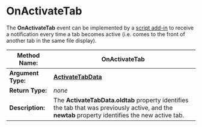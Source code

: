 # OnActivateTab

The **OnActivateTab** event can be implemented by a [script add-in](/Manual/scripting/script_add-ins/README.md) to receive a notification every time a tab becomes active (i.e. comes to the front of another tab in the same file display).

| **Method Name:** | OnActivateTab |
| --- | --- |
| **Argument Type:** | **[ActivateTabData](../scripting_objects/activatetabdata.md)** |
| **Return Type:** | *none* |
| **Description:** | The **ActivateTabData.oldtab** property identifies the tab that was previously active, and the **newtab** property identifies the new active tab. |

